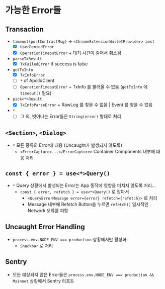 # 가능한 Error들

## Transaction

- `timeout(postContractMsg)` -> `<ChromeExtensionWalletProvider> post`
  - [x] `UserDeniedError`
  - [x] `OperationTimeoutError` + 대기 시간이 길어서 취소됨
- `parseTxResult`
  - [x] `TxFailedError` if success is false
- `getTxInfo`
  - [x] `TxInfoError`
  - [ ] `*` of ApolloClient
  - [ ] `OperationTimeoutError` + TxInfo 를 불러올 수 없음 (`getTxInfo` 에 `timeout()` 필요)
- `pick<*>Result`
  - [x] `TxInfoParseError` + RawLog 를 찾을 수 없음 | Event 를 찾을 수 없음
- `*`
  - [ ] 그 외, 벗어나는 Error들은 `String(error)` 형태로 처리

## `<Section>`, `<Dialog>`

- `*` 모든 종류의 Error에 대응 (Uncaught가 발생되지 않도록)
  - `<ErrorCapture>...</ErrorCapture>` Container Components 내부에 대응 처리

## `const { error } = use<*>Query()`

- `*` Query 상황에서 발생되는 Error는 App 동작에 영향을 미치지 않도록 처리...
  - `const { error, refetch } = use<*>Query()` 로 잡아서
    - `<QueryErrorMessage error={error} refetch={refetch}>` 로 처리
    - Message 내부에 Refetch Button을 누르면 `refetch()` 일시적인 Network 오류를 피함

## Uncaught Error Handling

- `process.env.NODE_ENV === production` 상황에서만 활성화
  - `Snackbar` 로 처리

## Sentry

- 모든 예상되지 않은 Error들은 `process.env.NODE_ENV === production && Mainnet` 상황에서 Sentry 리포트
